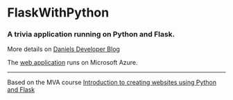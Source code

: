 # FlaskWithPython

### A trivia application running on Python and Flask.

More details on [Daniels Developer Blog](http://devblog.azurewebsites.net/languages/python/)

The [web application](http://flaskwebsite.azurewebsites.net/) runs on Microsoft Azure.

---

Based on the MVA course [Introduction to creating websites using Python and Flask](https://mva.microsoft.com/en-US/training-courses/introduction-to-creating-websites-using-python-and-flask-8677)

